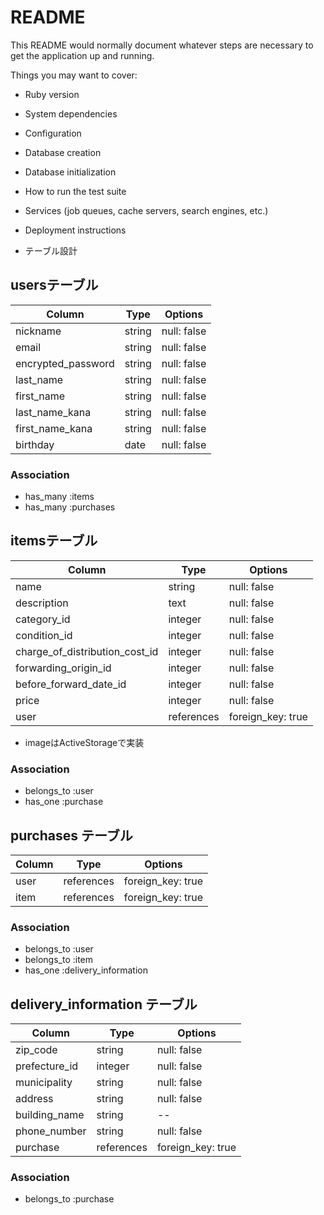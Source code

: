 # README

This README would normally document whatever steps are necessary to get the
application up and running.

Things you may want to cover:

* Ruby version

* System dependencies

* Configuration

* Database creation

* Database initialization

* How to run the test suite

* Services (job queues, cache servers, search engines, etc.)

* Deployment instructions

* テーブル設計
## usersテーブル

| Column             | Type    | Options     |
| ------------------ | ------- | ----------- |
| nickname           | string  | null: false |
| email              | string  | null: false |
| encrypted_password | string  | null: false |
| last_name          | string  | null: false |
| first_name         | string  | null: false |
| last_name_kana     | string  | null: false |
| first_name_kana    | string  | null: false |
| birthday           | date    | null: false |

### Association

- has_many :items
- has_many :purchases


## itemsテーブル

| Column                         | Type       | Options           |
| ------------------------------ | ---------- | ----------------- |
| name                           | string     | null: false       |
| description                    | text       | null: false       |
| category_id                    | integer    | null: false       |
| condition_id                   | integer    | null: false       |
| charge_of_distribution_cost_id | integer    | null: false       |
| forwarding_origin_id           | integer    | null: false       |
| before_forward_date_id         | integer    | null: false       |
| price                          | integer    | null: false       |
| user                           | references | foreign_key: true |
- imageはActiveStorageで実装

### Association

- belongs_to :user
- has_one    :purchase


## purchases テーブル

| Column  | Type        | Options           |
| ------- | ----------- | ----------------- |
| user    | references  | foreign_key: true |
| item    | references  | foreign_key: true |

### Association

- belongs_to :user
- belongs_to :item
- has_one    :delivery_information


## delivery_information テーブル

| Column        | Type       | Options           |
| ------------- | ---------- | ----------------- |
| zip_code      | string     | null: false       |
| prefecture_id | integer    | null: false       |
| municipality  | string     | null: false       |
| address       | string     | null: false       |
| building_name | string     | --                |
| phone_number  | string     | null: false       |
| purchase      | references | foreign_key: true |

### Association

- belongs_to :purchase